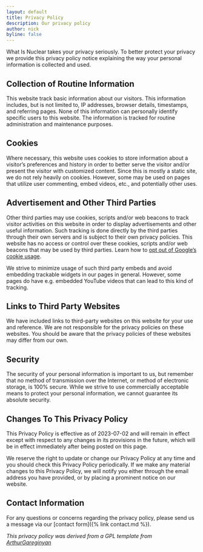 ```yaml
---
layout: default
title: Privacy Policy
description: Our privacy policy
author: nick
byline: false
---
```


<div class="row">
<div class="col-md-8" markdown="1">

What Is Nuclear takes your privacy seriously. To better
protect your privacy we provide this privacy policy notice
explaining the way your personal information is collected and used.

## Collection of Routine Information

This website track basic information about our visitors. This information
includes, but is not limited to, IP addresses, browser details, timestamps, and
referring pages. None of this information can personally identify specific users
to this website. The information is tracked for routine administration and
maintenance purposes.

## Cookies

Where necessary, this website uses cookies to store information about a
visitor’s preferences and history in order to better serve the visitor and/or
present the visitor with customized content. Since this is mostly a static
site, we do not rely heavily on cookies. However, some may be used on pages
that utilize user commenting, embed videos, etc., and potentially other uses.

## Advertisement and Other Third Parties

Other third parties may use cookies, scripts and/or web beacons to track visitor
activities on this website in order to display advertisements and other useful
information. Such tracking is done directly by the third parties through their
own servers and is subject to their own privacy policies. This website has no
access or control over these cookies, scripts and/or web beacons that may be
used by third parties. Learn how to [opt out of Google’s cookie
usage](http://www.google.com/privacy_ads.html).

We strive to minimize usage of such third party embeds and avoid embedding
trackable widgets in our pages in general. However, some pages do have
e.g. embedded YouTube videos that can lead to this kind of tracking.

## Links to Third Party Websites

We have included links to third-party websites on this website for your use and
reference. We are not responsible for the privacy policies on these websites.
You should be aware that the privacy policies of these websites may differ from
our own.

## Security

The security of your personal information is important to us, but remember that
no method of transmission over the Internet, or method of electronic storage, is
100% secure. While we strive to use commercially acceptable means to protect
your personal information, we cannot guarantee its absolute security.

## Changes To This Privacy Policy

This Privacy Policy is effective as of 2023-07-02 and will remain in effect except
with respect to any changes in its provisions in the future, which will be in
effect immediately after being posted on this page.

We reserve the right to update or change our Privacy Policy at any time and you
should check this Privacy Policy periodically. If we make any material changes
to this Privacy Policy, we will notify you either through the email address you
have provided, or by placing a prominent notice on our website.

## Contact Information

For any questions or concerns regarding the privacy policy, please send us a message
via our [contact form]({% link contact.md %}).

_This privacy policy was derived from a GPL template from
[ArthurGareginyan](https://github.com/ArthurGareginyan/privacy-policy-template/)_

</div>
</div>
